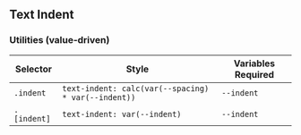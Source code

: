 ## Text Indent

### Utilities (value-driven)

| Selector    | Style                                               | Variables Required |
| ----------- | --------------------------------------------------- | ------------------ |
| `.indent`   | `text-indent: calc(var(--spacing) * var(--indent))` | `--indent`         |
| `.[indent]` | `text-indent: var(--indent)`                        | `--indent`         |
